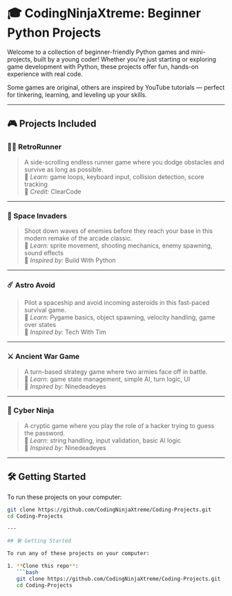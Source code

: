 # 🎓 CodingNinjaXtreme: Beginner Python Projects

Welcome to a collection of beginner-friendly Python games and mini-projects, built by a young coder! Whether you're just starting or exploring game development with Python, these projects offer fun, hands-on experience with real code.

Some games are original, others are inspired by YouTube tutorials — perfect for tinkering, learning, and leveling up your skills.

---

## 🎮 Projects Included

### 🏃‍♂️ RetroRunner
> A side-scrolling endless runner game where you dodge obstacles and survive as long as possible.  
🧠 *Learn:* game loops, keyboard input, collision detection, score tracking  
🎥 *Credit:* ClearCode

---

### 👾 Space Invaders
> Shoot down waves of enemies before they reach your base in this modern remake of the arcade classic.  
🧠 *Learn:* sprite movement, shooting mechanics, enemy spawning, sound effects  
🎥 *Inspired by:* Build With Python

---

### ☄️ Astro Avoid
> Pilot a spaceship and avoid incoming asteroids in this fast-paced survival game.  
🧠 *Learn:* Pygame basics, object spawning, velocity handling, game over states  
🎥 *Inspired by:* Tech With Tim

---

### ⚔️ Ancient War Game
> A turn-based strategy game where two armies face off in battle.  
🧠 *Learn:* game state management, simple AI, turn logic, UI  
🎥 *Inspired by:* Ninedeadeyes

---

### 🥷 Cyber Ninja
> A cryptic game where you play the role of a hacker trying to guess the password.  
🧠 *Learn:* string handling, input validation, basic AI logic  
🎥 *Inspired by:* Ninedeadeyes

---

## 🛠️ Getting Started

To run these projects on your computer:

```bash
git clone https://github.com/CodingNinjaXtreme/Coding-Projects.git
cd Coding-Projects

---

## 🛠️ Getting Started

To run any of these projects on your computer:

1. **Clone this repo**:
   ```bash
   git clone https://github.com/CodingNinjaXtreme/Coding-Projects.git
   cd Coding-Projects
